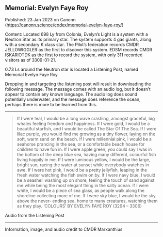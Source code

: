 ## Memorial: Evelyn Faye Roy

Published: 23 Jan 2023 on Canonn (https://canonn.science/codex/memorial-evelyn-faye-roy/)

Content: Located 698 Ly from Colonia, Evelyn’s Light is a system with a Neutron Star as its primary star. The system supports 4 gas giants, along with a secondary K class star. The Pilot’s federation records CMDR JELLOWIGGLER as the first to discover this system. EDSM records CMDR ISKARIOTDK as the first to record the system, with only 311 recorded visitors as of 3309-01-21. 

0.73 Ls around the Neutron star is located a Listening Post, named Memorial Evelyn Faye Roy. 

Dropping in and targeting the listening post will result in downloading the following message. The message comes with an audio log, but it doesn’t appear to contain any known language. The audio log does sound potentially underwater, and the message does reference the ocean, perhaps there is more to be learned from this. 

* * *

> 
> If I were teal, I would be a long wave crashing, 
> amongst graceful, big whales feeling freedom and happiness. 
> If I were gold, I would be a beautiful starfish, 
> and I would be called The Star Of The Sea. 
> If I were lilac purple, you would find me growing as a tiny flower, 
> laying on the soft, warm sand on the beach. 
> If I were millennial pink, I would be a seahorse prancing in the sea, 
> or a comfortable beach house for children to have fun in. 
> If I were apple green, you could say I was in the bottom of the deep blue sea, 
> having many different, colourful fish living happily in me. 
> If I were luminous yellow, I would be the large, bright sun, 
> racing the water at sunset while everybody watches in awe. 
> If I were hot pink, I would be a pretty jellyfish, 
> leaping in the fresh water watching the fish swim on by. 
> If I were navy blue, I would be a seashell washing up on shore, 
> feeling the touch of sand against me while being the most elegant thing in the salty ocean. 
> If I were white, I would be a piece of sea glass, 
> as people walk along the shoreline collecting more of me. 
> If I were sky blue, I would be the sky above the never- ending sea, 
> home to many creatures, watching them as they play.
> ‘COLOURS’ BY EVELYN FAYE ROY
> (3294 – 3306)

Audio from the Listening Post

* * *

Information, image, and audio credit to CMDR Marxanthius
